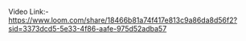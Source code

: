 Video Link:- https://www.loom.com/share/18466b81a74f417e813c9a86da8d56f2?sid=3373dcd5-5e33-4f86-aafe-975d52adba57
